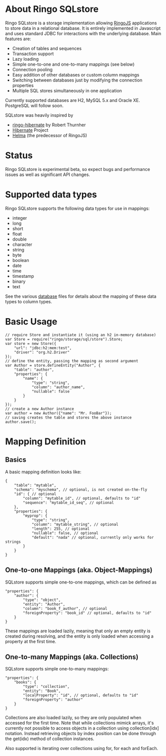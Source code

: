 About Ringo SQLstore
===============

Ringo SQLstore is a storage implementation allowing [RingoJS] applications to store data in a relational database. It is entirely implemented in Javascript and uses standard JDBC for interactions with the underlying database. Main features are:

* Creation of tables and sequences
* Transaction support
* Lazy loading
* Simple one-to-one and one-to-many mappings (see below)
* Connection pooling
* Easy addition of other databases or custom column mappings
* Switching between databases just by modifying the connection properties
* Multiple SQL stores simultaneously in one application

Currently supported databases are H2, MySQL 5.x and Oracle XE. PostgreSQL will follow soon.

SQLstore was heavily inspired by
* [ringo-hibernate] by Robert Thurnher
* [Hibernate] Project
* [Helma] (the predecessor of RingoJS)

Status
======

Ringo SQLstore is experimental beta, so expect bugs and performance issues as well as significant API changes.

Supported data types
====================

Ringo SQLstore supports the following data types for use in mappings:

* integer
* long
* short
* float
* double
* character
* string
* byte
* boolean
* date
* time
* timestamp
* binary
* text

See the various [database] files for details about the mapping of these data types to column types.

Basic Usage
===========

    // require Store and instantiate it (using an h2 in-memory database)
    var Store = require("ringo/storage/sql/store").Store;
    var store = new Store({
        "url": "jdbc:h2:mem:test",
        "driver": "org.h2.Driver"
    });
    // define the entity, passing the mapping as second argument
    var Author = store.defineEntity("Author", {
        "table": "author",
        "properties": {
            "name": {
                "type": "string",
                "column": "author_name",
                "nullable": false
            }
        }
    });
    // create a new Author instance
    var author = new Author({"name": "Mr. FooBar"});
    // saving creates the table and stores the above instance
    author.save();


Mapping Definition
==================

Basics
------

A basic mapping definition looks like:

    {
        "table": "mytable",
        "schema": "myschema", // optional, is not created on-the-fly
        "id": { // optional
            "column": "mytable_id", // optional, defaults to "id"
            "sequence": "mytable_id_seq", // optional
        },
        "properties": {
            "myprop": {
                "type": "string",
                "column": "mytable_string", // optional
                "length": 255, // optional
                "nullable": false, // optional
                "default": "nada" // optional, currently only works for strings
            }
        }
    }

One-to-one Mappings (aka. Object-Mappings)
------------------------------------------

SQLstore supports simple one-to-one mappings, which can be defined as

    "properties": {
        "author": {
            "type": "object",
            "entity": "Author",
            "column": "book_f_author", // optional
            "foreignProperty": "book_id" // optional, defaults to "id"
        }
    }

These mappings are loaded lazily, meaning that only an empty entity is created during resolving, and the entity is only loaded when accessing a property at the first time.

One-to-many Mappings (aka. Collections)
---------------------------------------

SQLstore supports simple one-to-many mappings:

    "properties": {
        "books": {
            "type": "collection",
            "entity": "Book",
            "localProperty": "id", // optional, defaults to "id"
            "foreignProperty": "author"
        }
    }

Collections are also loaded lazily, so they are only populated when accessed for the first time. Note that while collections mimick arrays, it's currently not possible to access objects in a collection using collection[idx] notation. Instead retrieving objects by index position can be done through the get(idx) method of collection instances.

Also supported is iterating over collections using for, for each and forEach.

 [RingoJS]: http://ringojs.org/
 [ringo-hibernate]: http://github.com/robi42/ringo-hibernate/
 [Hibernate]: http://hibernate.org/
 [Helma]: http://helma.org
 [database]: http://github.com/grob/ringo-sqlstore/tree/master/lib/ringo/storage/sql/databases/
